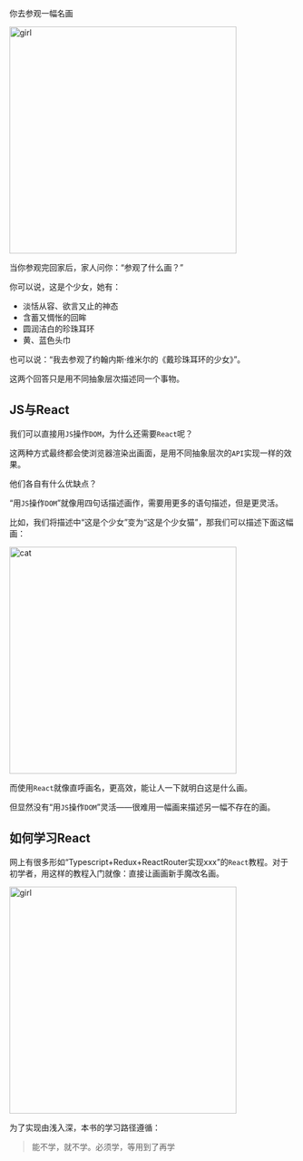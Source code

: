 你去参观一幅名画

<img width="400px" :src="$withBase('/img/girl.jpeg')" alt="girl">

当你参观完回家后，家人问你：“参观了什么画？”

你可以说，这是个少女，她有：

- 淡恬从容、欲言又止的神态
- 含蓄又惆怅的回眸
- 圆润洁白的珍珠耳环
- 黄、蓝色头巾

也可以说：“我去参观了约翰内斯·维米尔的《戴珍珠耳环的少女》”。

这两个回答只是用不同抽象层次描述同一个事物。


## JS与React

我们可以直接用`JS`操作`DOM`，为什么还需要`React`呢？

这两种方式最终都会使浏览器渲染出画面，是用不同抽象层次的`API`实现一样的效果。

他们各自有什么优缺点？

“用`JS`操作`DOM`”就像用四句话描述画作，需要用更多的语句描述，但是更灵活。

比如，我们将描述中“这是个少女”变为“这是个少女猫”，那我们可以描述下面这幅画：

<img width="400px" :src="$withBase('/img/cat.jpeg')" alt="cat">

而使用`React`就像直呼画名，更高效，能让人一下就明白这是什么画。

但显然没有“用`JS`操作`DOM`”灵活——很难用一幅画来描述另一幅不存在的画。

## 如何学习React

网上有很多形如“Typescript+Redux+ReactRouter实现xxx”的`React`教程。对于初学者，用这样的教程入门就像：直接让画画新手魔改名画。

<img width="400px" :src="$withBase('/img/hulu.jpeg')" alt="girl">

为了实现由浅入深，本书的学习路径遵循：

> 能不学，就不学。必须学，等用到了再学


